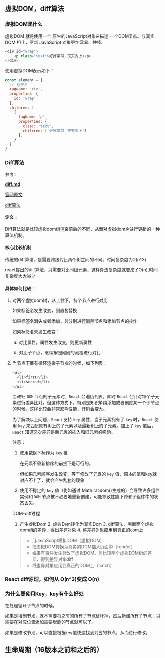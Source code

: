 



## 虚拟DOM，diff算法

### 虚拟DOM是什么

虚拟DOM 就是使用一个 原生的JavaScript对象来描述 一个DOM节点。与真实 DOM 相比，更新 JavaScript 对象更加容易、快捷。

```js
<div id="wrap">
    <p class="text">好好学习，天天向上</p>
</div>
```

使用虚拟DOM表示如下：

```js
const element = {
  // 标签名
  tagName: 'div',
  properties: {
    id: 'wrap',
  },
  children: [
    {
      tagName: 'p',
      properties: {
        class: 'text',
        children: ['好好学习，天天向上']
      },
    }
  ]
}
```



### Diff算法

参考：

[**diff.md**](https://github.com/ChellyAI/note/blob/master/React/diff.md)

[官网原文](https://react-1251415695.cos-website.ap-chengdu.myqcloud.com/docs/reconciliation.html)

[diff算法](https://juejin.cn/post/6844903762859917320#heading-1)

#### 定义：

Diff算法就是比较虚拟dom树渲染前后的不同，从而对虚拟dom树进行更新的一种算法机制。

#### 核心比较机制

 传统的diff算法，是需要跨级对比两个树之间的不同，时间复杂度为O(n^3)

react提出的diff算法，只需要对比同级元素，这样算法复杂度就变成了O(n),时间复杂度大大减少

#### 具体如何比较：

1. 对两个虚拟dom树，从上往下，各个节点进行对比

   如果标签名发生改变，则直接替换

   如果标签名消失或者添加，则分别进行删除节点和添加节点的操作

   如果标签名未发生改变：

   ​	a. 对比属性，属性发生改变，则更新属性

   ​	b. 对比子节点，继续按照刚刚的流程进行对比

2. 当节点下面有循环渲染子节点的时候，如下列表：

   ```js
   <ul>
     <li>first</li>
     <li>second</li>
   </ul>
   ```

   当递归 `DOM` 节点的子元素时，`React` 会遍历列表。此时 `React` 会针对每个子元素进行差异比对。但这种方式下，特别是知识单纯添加或者删除某一个子节点的时候，这样比较会非常影响性能，开销会变大。

   为了解决以上问题，`React` 支持 `key` 属性，当子元素拥有了 `key` 时，`React` 使用 `key` 来匹配原有树上的子元素以及最新树上的子元素。加上了 `key` 值后，`React` 知道这次差异是新元素的插入和旧元素的移动。

   注意：

   1. 使用数组下标作为 `key` 值

      在元素不重新排序的前提下是可行的。

      但如果元素顺序发生改变，等于修改了元素的 `key` 值，原本的值和key就对应不上了，就会产生乱套的现象
      
     2. 使用不稳定的 `key` 值（例如通过 Math.random()生成的）会导致许多组件实例和 `DOM` 节点被不必要地重新创建，可能导致性能下降和子组件中的状态丢失。

    

    DOM-diff过程

   	1. 产生虚拟Dom
    	2. 虚拟Dom转化为真实Dom
    	3. diff算法，判断两个虚拟dom树的差异，得出差异对象
    	4. 蒋差异对象应用到真正的dom上

   >- 用JavaScript模拟DOM（虚拟DOM）
   >- 把虚拟DOM转换为真实的DOM插入页面中（render）
   >- 如果有事件发生修改了虚拟DOM，则比较两个虚拟DOM树的差异，得到差异对象diff
   >- 将差异对象应用到真正的DOM上（patch）



### React diff原理，如何从 O(n^3)变成 O(n)

### 为什么要使用Key，key有什么好处

在处理循环子节点的时候，

如果是增删节点，就不需要将之前的所有子节点破坏掉，然后新建所有子节点；只需要在对应位置添加需要增删的节点就可以了。

如果是修改节点，可以直接根据key值快速找到对应的节点，从而进行修改。

## 生命周期（16版本之前和之后的）

